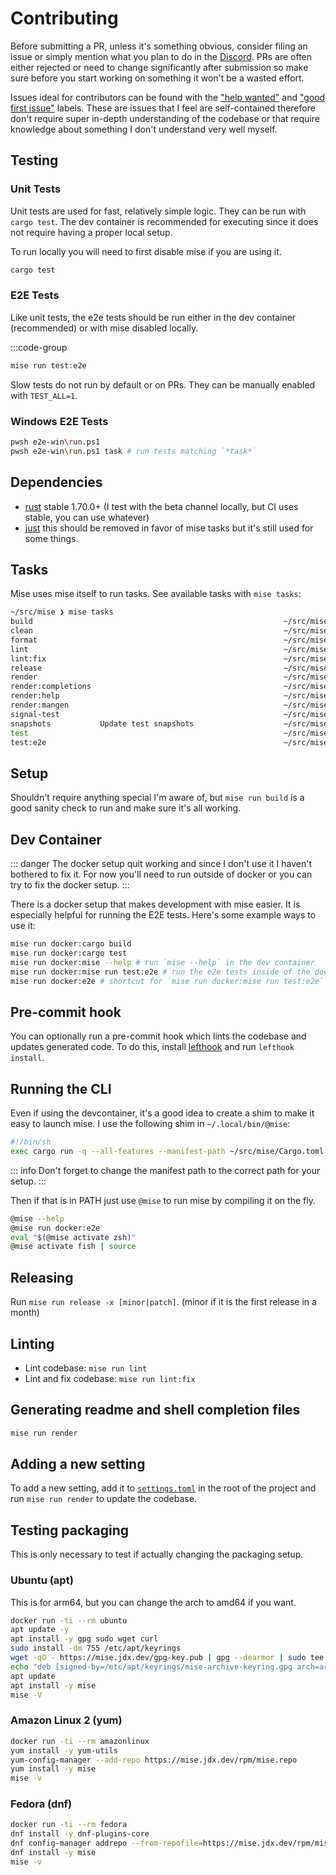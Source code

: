 # Contributing

Before submitting a PR, unless it's something obvious, consider filing an issue or simply mention what you plan to do in the [Discord](https://discord.gg/UBa7pJUN7Z).
PRs are often either rejected or need to change significantly after submission so make sure before you start working on something it won't be a wasted effort.

Issues ideal for contributors can be found with the ["help wanted"](https://github.com/jdx/mise/issues?q=is%3Aissue+is%3Aopen+label%3A%22help+wanted%22) and ["good first issue"](https://github.com/jdx/mise/labels/good%20first%20issue) labels. These are issues that I feel are self-contained therefore don't require super in-depth understanding of the codebase or that require knowledge about something I don't understand very well myself.

## Testing

### Unit Tests

Unit tests are used for fast, relatively simple logic. They can be run with `cargo test`. The dev container is recommended
for executing since it does not require having a proper local setup.

To run locally you will need to first disable mise if you are using it.

```sh [local]
cargo test
```

### E2E Tests

Like unit tests, the e2e tests should be run either in the dev container (recommended) or with mise disabled locally.

:::code-group

```sh [local]
mise run test:e2e
```

Slow tests do not run by default or on PRs. They can be manually enabled with `TEST_ALL=1`.

### Windows E2E Tests

```sh
pwsh e2e-win\run.ps1
pwsh e2e-win\run.ps1 task # run tests matching `*task*`
```

## Dependencies

- [rust](https://www.rust-lang.org/) stable 1.70.0+ (I test with the beta channel locally, but CI uses stable, you can use whatever)
- [just](https://github.com/casey/just) this should be removed in favor of mise tasks but it's still used for some things.

## Tasks

Mise uses mise itself to run tasks. See available tasks with `mise tasks`:

```sh
~/src/mise ❯ mise tasks
build                                                        ~/src/mise/.mise.toml
clean                                                        ~/src/mise/.mise.toml
format                                                       ~/src/mise/.mise.toml
lint                                                         ~/src/mise/.mise/config.toml
lint:fix                                                     ~/src/mise/.mise.toml
release                                                      ~/src/mise/.mise.toml
render                                                       ~/src/mise/.mise.toml
render:completions                                           ~/src/mise/.mise.toml
render:help                                                  ~/src/mise/.mise.toml
render:mangen                                                ~/src/mise/.mise.toml
signal-test                                                  ~/src/mise/.mise.toml
snapshots           Update test snapshots                    ~/src/mise/.mise.toml
test                                                         ~/src/mise/.mise.toml
test:e2e                                                     ~/src/mise/.mise.toml
```

## Setup

Shouldn't require anything special I'm aware of, but `mise run build` is a good sanity check to run and make sure it's all working.

## Dev Container

::: danger
The docker setup quit working and since I don't use it I haven't bothered to fix it. For now you'll need to run outside of
docker or you can try to fix the docker setup.
:::

There is a docker setup that makes development with mise easier. It is especially helpful for running the E2E tests.
Here's some example ways to use it:

```sh
mise run docker:cargo build
mise run docker:cargo test
mise run docker:mise --help # run `mise --help` in the dev container
mise run docker:mise run test:e2e # run the e2e tests inside of the docker container
mise run docker:e2e # shortcut for `mise run docker:mise run test:e2e`
```

## Pre-commit hook

You can optionally run a pre-commit hook which lints the codebase and updates generated code.
To do this, install [lefthook](https://github.com/evilmartians/lefthook) and run `lefthook install`.

## Running the CLI

Even if using the devcontainer, it's a good idea to create a shim to make it easy to launch mise. I use the following shim
in `~/.local/bin/@mise`:

```sh
#!/bin/sh
exec cargo run -q --all-features --manifest-path ~/src/mise/Cargo.toml -- "$@"
```

::: info
Don't forget to change the manifest path to the correct path for your setup.
:::

Then if that is in PATH just use `@mise` to run mise by compiling it on the fly.

```sh
@mise --help
@mise run docker:e2e
eval "$(@mise activate zsh)"
@mise activate fish | source
```

## Releasing

Run `mise run release -x [minor|patch]`. (minor if it is the first release in a month)

## Linting

- Lint codebase: `mise run lint`
- Lint and fix codebase: `mise run lint:fix`

## Generating readme and shell completion files

```sh
mise run render
```

## Adding a new setting

To add a new setting, add it to [`settings.toml`](https://github.com/jdx/mise/blob/main/settings.toml) in the root of the project and run `mise run render` to update the codebase.

## Testing packaging

This is only necessary to test if actually changing the packaging setup.

### Ubuntu (apt)

This is for arm64, but you can change the arch to amd64 if you want.

```sh
docker run -ti --rm ubuntu
apt update -y
apt install -y gpg sudo wget curl
sudo install -dm 755 /etc/apt/keyrings
wget -qO - https://mise.jdx.dev/gpg-key.pub | gpg --dearmor | sudo tee /etc/apt/keyrings/mise-archive-keyring.gpg 1> /dev/null
echo "deb [signed-by=/etc/apt/keyrings/mise-archive-keyring.gpg arch=arm64] https://mise.jdx.dev/deb stable main" | sudo tee /etc/apt/sources.list.d/mise.list
apt update
apt install -y mise
mise -V
```

### Amazon Linux 2 (yum)

```sh
docker run -ti --rm amazonlinux
yum install -y yum-utils
yum-config-manager --add-repo https://mise.jdx.dev/rpm/mise.repo
yum install -y mise
mise -v
```

### Fedora (dnf)

```sh
docker run -ti --rm fedora
dnf install -y dnf-plugins-core
dnf config-manager addrepo --from-repofile=https://mise.jdx.dev/rpm/mise.repo
dnf install -y mise
mise -v
```
